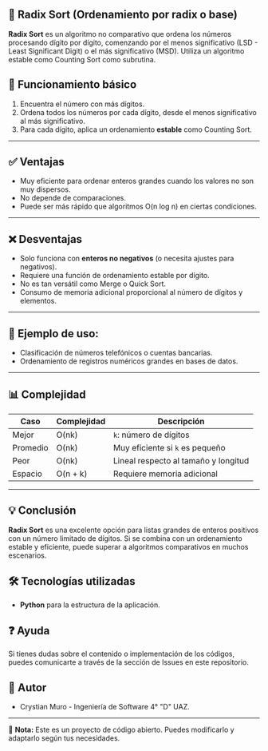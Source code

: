 ## 🔄 **Radix Sort (Ordenamiento por radix o base)**

**Radix Sort** es un algoritmo no comparativo que ordena los números procesando dígito por dígito, comenzando por el menos significativo (LSD - Least Significant Digit) o el más significativo (MSD). Utiliza un algoritmo estable como Counting Sort como subrutina.


## 🧠 **Funcionamiento básico**

1. Encuentra el número con más dígitos.
2. Ordena todos los números por cada dígito, desde el menos significativo al más significativo.
3. Para cada dígito, aplica un ordenamiento **estable** como Counting Sort.

---

## ✅ **Ventajas**

- Muy eficiente para ordenar enteros grandes cuando los valores no son muy dispersos.
- No depende de comparaciones.
- Puede ser más rápido que algoritmos O(n log n) en ciertas condiciones.

---

## ❌ **Desventajas**
- Solo funciona con **enteros no negativos** (o necesita ajustes para negativos).
- Requiere una función de ordenamiento estable por dígito.
- No es tan versátil como Merge o Quick Sort.
- Consumo de memoria adicional proporcional al número de dígitos y elementos.

---
## 📌 Ejemplo de uso:
- Clasificación de números telefónicos o cuentas bancarias.
- Ordenamiento de registros numéricos grandes en bases de datos.
---
## 📊 **Complejidad**

| Caso       | Complejidad     | Descripción                                 |
|------------|------------------|---------------------------------------------|
| Mejor      | O(nk)            | `k`: número de dígitos                      |
| Promedio   | O(nk)            | Muy eficiente si `k` es pequeño             |
| Peor       | O(nk)            | Lineal respecto al tamaño y longitud        |
| Espacio    | O(n + k)         | Requiere memoria adicional                  |
---

## 💡 **Conclusión**

**Radix Sort** es una excelente opción para listas grandes de enteros positivos con un número limitado de dígitos. Si se combina con un ordenamiento estable y eficiente, puede superar a algoritmos comparativos en muchos escenarios.

## 🛠️ Tecnologías utilizadas

- **Python** para la estructura de la aplicación.

## ❓ Ayuda

Si tienes dudas sobre el contenido o implementación de los códigos, puedes comunicarte a través de la sección de Issues en este repositorio.

## 👥 Autor

- Crystian Muro - Ingeniería de Software 4° "D" UAZ.

---

📌 **Nota:** Este es un proyecto de código abierto. Puedes modificarlo y adaptarlo según tus necesidades.
